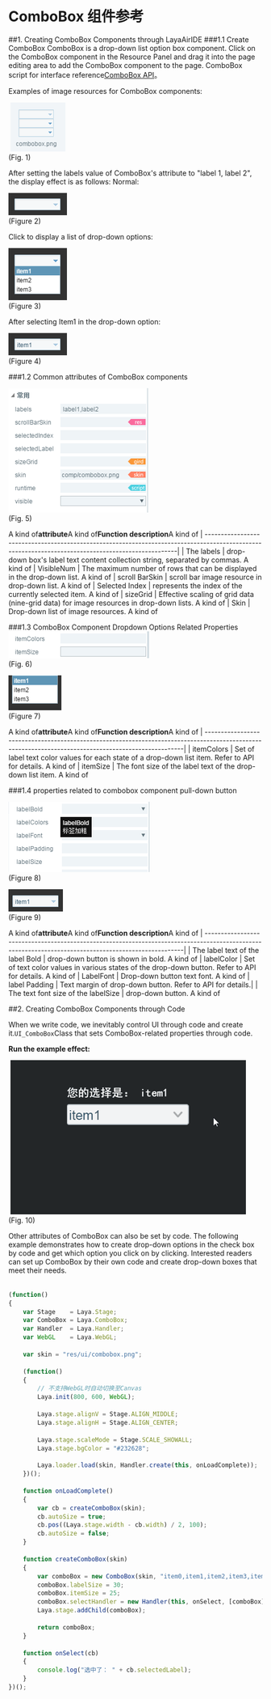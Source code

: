 # ComboBox 组件参考



##1. Creating ComboBox Components through LayaAirIDE
###1.1 Create ComboBox
ComboBox is a drop-down list option box component.
Click on the ComboBox component in the Resource Panel and drag it into the page editing area to add the ComboBox component to the page.
ComboBox script for interface reference[ComboBox API](http://layaair.ldc.layabox.com/api/index.html?category=Core&class=laya.ui.ComboBox)。

Examples of image resources for ComboBox components:



​        ![图片0.png](img/1.png)<br/>
(Fig. 1)

After setting the labels value of ComboBox's attribute to "label 1, label 2", the display effect is as follows:
Normal:

​![图片0.png](img/2.png)<br/>
(Figure 2)

Click to display a list of drop-down options:

​![图片0.png](img/3.png)<br/>
(Figure 3)

After selecting Item1 in the drop-down option:

​![图片0.png](img/4.png)<br/>
(Figure 4)



###1.2 Common attributes of ComboBox components

​![图片0.png](img/5.png)<br/>
(Fig. 5)

A kind of**attribute**A kind of**Function description**A kind of
| ---------------------------------------------------------------------------------------------------------------------------------------------------|
| The labels | drop-down box's label text content collection string, separated by commas. A kind of
| VisibleNum | The maximum number of rows that can be displayed in the drop-down list. A kind of
| scroll BarSkin | scroll bar image resource in drop-down list. A kind of
| Selected Index | represents the index of the currently selected item. A kind of
| sizeGrid | Effective scaling of grid data (nine-grid data) for image resources in drop-down lists. A kind of
| Skin | Drop-down list of image resources. A kind of



 



###1.3 ComboBox Component Dropdown Options Related Properties
​![图片0.png](img/6.png)<br/>
(Fig. 6)

​![图片0.png](img/7.png)<br/>
(Figure 7)

A kind of**attribute**A kind of**Function description**A kind of
| -----------------------------------------------------------------------------------------------------------------------------------------------------|
| itemColors | Set of label text color values for each state of a drop-down list item. Refer to API for details. A kind of
| itemSize | The font size of the label text of the drop-down list item. A kind of



 

 



###1.4 properties related to combobox component pull-down button

​![图片0.png](img/8.png)<br/>
(Figure 8)

​![图片0.png](img/9.png)<br/>
(Figure 9)

A kind of**attribute**A kind of**Function description**A kind of
| -----------------------------------------------------------------------------------------------------------------------------------------------------|
| The label text of the label Bold | drop-down button is shown in bold. A kind of
| labelColor | Set of text color values in various states of the drop-down button. Refer to API for details. A kind of
| LabelFont | Drop-down button text font. A kind of
| label Padding | Text margin of drop-down button. Refer to API for details.|
| The text font size of the labelSize | drop-down button. A kind of



 



##2. Creating ComboBox Components through Code

When we write code, we inevitably control UI through code and create it.`UI_ComboBox`Class that sets ComboBox-related properties through code.

**Run the example effect:**

​	![1](gif/1.gif)<br/>
(Fig. 10)

Other attributes of ComboBox can also be set by code. The following example demonstrates how to create drop-down options in the check box by code and get which option you click on by clicking. Interested readers can set up ComboBox by their own code and create drop-down boxes that meet their needs.


```javascript

(function()
{
	var Stage    = Laya.Stage;
	var ComboBox = Laya.ComboBox;
	var Handler  = Laya.Handler;
	var WebGL    = Laya.WebGL;

	var skin = "res/ui/combobox.png";

	(function()
	{
		// 不支持WebGL时自动切换至Canvas
		Laya.init(800, 600, WebGL);

		Laya.stage.alignV = Stage.ALIGN_MIDDLE;
		Laya.stage.alignH = Stage.ALIGN_CENTER;

		Laya.stage.scaleMode = Stage.SCALE_SHOWALL;
		Laya.stage.bgColor = "#232628";

		Laya.loader.load(skin, Handler.create(this, onLoadComplete));
	})();

	function onLoadComplete()
	{
		var cb = createComboBox(skin);
		cb.autoSize = true;
		cb.pos((Laya.stage.width - cb.width) / 2, 100);
		cb.autoSize = false;
	}

	function createComboBox(skin)
	{
		var comboBox = new ComboBox(skin, "item0,item1,item2,item3,item4,item5");
		comboBox.labelSize = 30;
		comboBox.itemSize = 25;
		comboBox.selectHandler = new Handler(this, onSelect, [comboBox]);
		Laya.stage.addChild(comboBox);

		return comboBox;
	}

	function onSelect(cb)
	{
		console.log("选中了： " + cb.selectedLabel);
	}
})();
```


